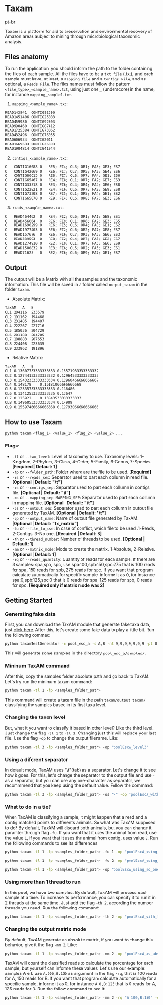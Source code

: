 # Taxam

[pt-br](doc/docs/readme-pt_br.md)

Taxam is a platform for aid to areservation and environmental recovery of Amazon areas aubject to mining through microbiological taxonomic analysis.

## Files anatomy
To run the application, you should inform the path to the folder containing the files of each sample. All the files have to be a `txt file` (.txt), and each sample must have, at least, a `Mapping file` and a `Contigs File`, and as optional, a `Reads File`. The files names must follow the pattern `<file_type>_<sample_name>.txt`, using just one `_` (underscore) in the name, for instance `mapping_sample1.txt`.

1. `mapping_<sample_name>.txt`:
```txt
READ143941	CONTIG92596
READ1451406	CONTIG25083
READ459980	CONTIG92303
READ990460	CONTIG87412
READ1725384	CONTIG73062
READ432496	CONTIG76055
READ606934	CONTIG2041
READ1669633	CONTIG36603
READ1904814	CONTIG41944
```
2. `contigs_<sample_name>.txt`:
```txt
C	CONTIG16688	0	RE5; FI4; CL3; OR1; FA8; GE3; ES7
C	CONTIG42069	0	RE6; FI7; CL7; OR5; FA2; GE4; ES6
C	CONTIG80615	0	RE8; FI7; CL8; OR7; FA4; GE1; ES6
C	CONTIG65467	0	RE4; FI8; CL1; OR7; FA2; GE7; ES3
C	CONTIG33318	0	RE3; FI6; CL4; OR4; FA4; GE6; ES8
C	CONTIG22821	0	RE4; FI6; CL6; OR7; FA2; GE9; ES8
C	CONTIG73208	0	RE7; FI5; CL1; OR5; FA4; GE1; ES2
C	CONTIG65070	0	RE9; FI4; CL6; OR8; FA7; GE3; ES6
```

3. `reads_<sample_name>.txt`:
```txt
C	READ464462	0	RE4; FI2; CL6; OR1; FA1; GE8; ES1
C	READ456664	0	RE6; FI9; CL1; OR6; FA2; GE3; ES5
C	READ1690299	0	RE6; FI5; CL6; OR4; FA8; GE1; ES2
C	READ1977403	0	RE6; FI2; CL6; OR2; FA7; GE8; ES7
C	READ157676	0	RE6; FI6; CL7; OR3; FA5; GE6; ES3
C	READ339503	0	RE8; FI2; CL4; OR7; FA5; GE2; ES7
C	READ1274910	0	RE2; FI9; CL1; OR7; FA5; GE6; ES9
C	READ1500832	0	RE3; FI6; CL5; OR2; FA5; GE3; ES1
C	READ71623	0	RE2; FI6; CL6; OR9; FA7; GE1; ES7
```

## Output
The output will be a Matrix with all the samples and the taxonomic information. This file will be saved in a folder called `output_taxam` in the folder `taxam`.
- Absolute Matrix:
```txt
TaxAM	A	B
CL1	204116	233579
CL2	191162	194468
CL3	231485	194407
CL4	222267	227716
CL5	185036	204729
CL6	201188	204705
CL7	188883	207653
CL8	224408	223635
CL9	233962	191896
```
- Relative Matrix:
```txt
TaxAM	A	B
CL1	0.13607733333333333	0.15571933333333332
CL2	0.12744133333333332	0.12964533333333333
CL3	0.15432333333333334	0.12960466666666667
CL4	0.148178	0.15181066666666668
CL5	0.12335733333333333	0.136486
CL6	0.13412533333333335	0.13647
CL7	0.125922	0.13843533333333333
CL8	0.14960533333333334	0.14909
CL9	0.15597466666666668	0.12793066666666666
```


## How to use Taxam
```sh
python taxam <flag_1> <value_1> <flag_2> <value_2> ...
```

### Flags:
- `-tl` or `--tax_level`: Level of taxonomy to use. Taxonomy levels: 1-Kingdom, 2-Phylum, 3-Class, 4-Order, 5-Family, 6-Genus, 7-Species. **[Required | Default: 1]**
- `-fp` or `--folder_path`: Folder where are the file to be used. **[Required]**
- `-rs` or `--reads_sep`: Separator used to part each collumn in read file. **[Optional | Default: "\t"]**
- `-cs` or `--contigs_sep`: Separator used to part each collumn in contigs file. **[Optional | Default: "\t"]**
- `-ms` or `--mapping_sep MAPPING_SEP`: Separator used to part each collumn in mapping file. **[Optional | Default: "\t"]**
- `-os` or `--output_sep`: Separator used to part each collumn in output file generated by TaxAM. **[Optional | Default: "\t"]**
- `-op` or `--output_name`: Name of output file generated by TaxAM. **[Optional | Default: "tx_matrix"]**
- `-fu` or `--file_to_use`: In case of conflict, which file to be used .1-Reads, 2-Contigs, 3-No one. **[Required | Default: 3]**
- `-th` or `--thread_number`: Number of threads to be used. **[Optional | Default: 1]**
- `-mm` or `--matrix_mode`: Mode to create the matrix. 1-Absolute, 2-Relative. **[Optional | Default: 1]**
- `-rq` or `--reads_quantity`: Quantity of reads for each sample. If there are 3 samples: spa,spb, spc, use spa:100,spb:150,spc:275 that is 100 reads for spa, 150 reads for spb, 275 reads for spc. If you want that program calculate automatically for specific sample, informe it as 0, for instance spa:0,spb:125,spc:0 that is 0 reads for spa, 125 reads for spb, 0 reads for spc. **[Required only if matrix mode was 2]**


## Getting Started
### **Generating fake data**
First, you can download the TaxAM module that generate fake taxa data, just [click here](https://github.com/TaxAM/taxamTestGenerator).
After this, let's create some fake data to play a little bit. Run the following commad:
```sh
python taxamTestGenerator -n pool_esc_a -s A,B -nt 9,9,9,9,9,9,9 -pt 0 -nr 100 -nc 100 -pm 0.85 -tr 3000 -tc 1000 -cr 0.75 -cc 0.90 -mc 0.65
```
This will generate some samples in the directory `pool_esc_a/samples/`.

### **Mininum TaxAM command**
After this, copy the samples folder absolute path and go back to TaxAM. Let's try run the minimum taxam command:
```sh
python taxam -tl 1 -fp <samples_folder_path>
```
This command will create a taxam file in the path `taxam/output_taxam/` classifying the samples based in its first taxa level.

### **Changing the taxon level**
But, what it you want to classify it based in other level? Like the third level. Just change the flag `-tl 1` to `-tl 3`. Changing just this will replace your last file. Use the flag `-op` to change the output filename. Like:
```sh
python taxam -tl 3 -fp <samples_folder_path> -op "poolEscA_level3"
```

### Using a diferent separator
In default mode, TaxAM uses "\t"(tab) as a separator. Let's change it to see how it goes. For this, let's change the separator to the output file and use `-` as a separator, but you can use any one-character as separator, we recommmend that you keep using the default value. Follow the command:
```sh
python taxam -tl 3 -fp <samples_folder_path> -os "-" -op "poolEscA_with_a_different_separator"
```

### **What to do in a tie?**
When TaxAM is classifying a sample, it might happen that a read and a contig matched points to differents animals. So what was TaxAM supposed to do? By default, TaxAM will discard both animals, but you can change it paramter through flag `-fu`. If you want that it uses the animal from read, use the value `1`, if you want that it uses the animal from contig, uses value `2`. Run the following commands to see its differences:
```sh
python taxam -tl 1 -fp <samples_folder_path> -fu 1 -op "poolEscA_using_read_when_tie"
```
```sh
python taxam -tl 1 -fp <samples_folder_path> -fu 2 -op "poolEscA_using_contig_when_tie"
```
```sh
python taxam -tl 1 -fp <samples_folder_path> -op "poolEscA_using_no_one_when_tie"
```

### **Using more than 1 thread to run**
In this pool, we have two samples. By default, TaxAM will process each sample at a time. To increase its performance, you can specify it to run it in 2 threads at the same time. Just add the flag `-th 2`, according the number threads you need. Run the following command:
```sh
python taxam -tl 1 -fp <samples_folder_path> -th 2 -op "poolEscA_with_two_threads"
```

### **Changing the output matrix mode**
By default, TaxAM generate an absolute matrix, if you want to change this behavior, give it the flag `-mm 2`. Like:
```sh
python taxam -tl 1 -fp <samples_folder_path> -mm 2 -op "poolEscA_as_absolute_matrix"
```
TaxAM will count the classified reads to calculate the porcentage for each sample, but yourself can informe these values. Let's use our example: samples A e B use `A:100,B:150` as argument in the flag `-rq`, that is 100 reads for A, 150 reads for B. If you want that program calculate automatically for a specific sample, informe it as 0, for instance `A:0,B:125` that is 0 reads for A, 125 reads for B. Run the follow command to see it:
```sh
python taxam -tl 1 -fp <samples_folder_path> -mm 2 -rq "A:100,B:150" -op "poolEscA_as_manual_absolute_matrix"
```